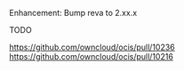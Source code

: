 Enhancement: Bump reva to 2.xx.x

TODO

https://github.com/owncloud/ocis/pull/10236
https://github.com/owncloud/ocis/pull/10216

